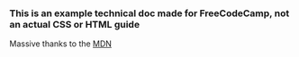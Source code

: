 ### This is an example technical doc made for FreeCodeCamp, not an actual CSS or HTML guide

Massive thanks to the [MDN](https://developer.mozilla.org/en-US/)

